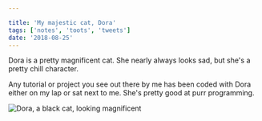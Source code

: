 ```yaml
---

title: 'My majestic cat, Dora'
tags: ['notes', 'toots', 'tweets']
date: '2018-08-25'
---
```

‪Dora is a pretty magnificent cat. She nearly always looks sad, but she's a pretty chill character.‬

‪Any tutorial or project you see out there by me has been coded with Dora either on my lap or sat next to me. She's pretty good at purr programming.‬

![Dora, a black cat, looking magnificent](https://hankchizljaw.imgix.net/F38A8AC2-1AEF-4B62-A31B-111A29826735.jpeg?auto=format&w=850)